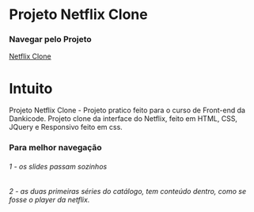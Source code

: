 # Projeto Netflix Clone

### Navegar pelo Projeto 
[Netflix Clone](https://luccasmesquita.github.io/ProjetoNetflixClone/index.html)

# Intuito
Projeto Netflix Clone  - Projeto pratico feito para o curso de Front-end da Dankicode. Projeto clone da interface do Netflix, feito em HTML, CSS, JQuery e Responsivo feito em css.

### Para melhor navegação
###### 1 - os slides passam sozinhos
###### 2 - as duas primeiras séries do catálogo, tem conteúdo dentro, como se fosse o player da netflix.
